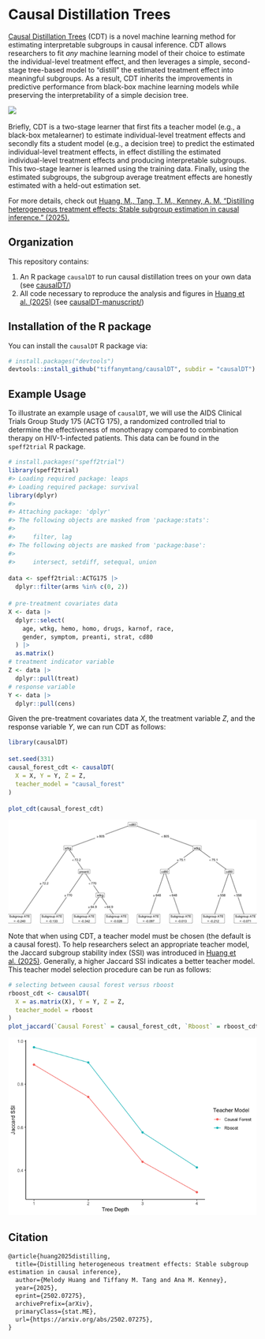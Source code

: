 
<!-- README.md is generated from README.Rmd. Please edit that file -->

# Causal Distillation Trees

[Causal Distillation Trees](https://arxiv.org/abs/2502.07275) (CDT) is a
novel machine learning method for estimating interpretable subgroups in
causal inference. CDT allows researchers to fit *any* machine learning
model of their choice to estimate the individual-level treatment effect,
and then leverages a simple, second-stage tree-based model to “distill”
the estimated treatment effect into meaningful subgroups. As a result,
CDT inherits the improvements in predictive performance from black-box
machine learning models while preserving the interpretability of a
simple decision tree.

![](causalDT/man/figures/cdt_diagram.png)

Briefly, CDT is a two-stage learner that first fits a teacher model
(e.g., a black-box metalearner) to estimate individual-level treatment
effects and secondly fits a student model (e.g., a decision tree) to
predict the estimated individual-level treatment effects, in effect
distilling the estimated individual-level treatment effects and
producing interpretable subgroups. This two-stage learner is learned
using the training data. Finally, using the estimated subgroups, the
subgroup average treatment effects are honestly estimated with a
held-out estimation set.

For more details, check out [Huang, M., Tang, T. M., Kenney, A. M.
“Distilling heterogeneous treatment effects: Stable subgroup estimation
in causal inference.” (2025).](https://arxiv.org/abs/2502.07275)

## Organization

This repository contains:

1.  An R package `causalDT` to run causal distillation trees on your own
    data (see [causalDT/](causalDT/))
2.  All code necessary to reproduce the analysis and figures in [Huang
    et al. (2025)](https://arxiv.org/abs/2502.07275) (see
    [causalDT-manuscript/](causalDT-manuscript/))

## Installation of the R package

You can install the `causalDT` R package via:

``` r
# install.packages("devtools")
devtools::install_github("tiffanymtang/causalDT", subdir = "causalDT")
```

## Example Usage

To illustrate an example usage of `causalDT`, we will use the AIDS
Clinical Trials Group Study 175 (ACTG 175), a randomized controlled
trial to determine the effectiveness of monotherapy compared to
combination therapy on HIV-1-infected patients. This data can be found
in the `speff2trial` R package.

``` r
# install.packages("speff2trial")
library(speff2trial)
#> Loading required package: leaps
#> Loading required package: survival
library(dplyr)
#> 
#> Attaching package: 'dplyr'
#> The following objects are masked from 'package:stats':
#> 
#>     filter, lag
#> The following objects are masked from 'package:base':
#> 
#>     intersect, setdiff, setequal, union

data <- speff2trial::ACTG175 |>
  dplyr::filter(arms %in% c(0, 2))

# pre-treatment covariates data
X <- data |> 
  dplyr::select(
    age, wtkg, hemo, homo, drugs, karnof, race, 
    gender, symptom, preanti, strat, cd80
  ) |> 
  as.matrix()
# treatment indicator variable
Z <- data |>
  dplyr::pull(treat)
# response variable
Y <- data |>
  dplyr::pull(cens)
```

Given the pre-treatment covariates data $X$, the treatment variable $Z$,
and the response variable $Y$, we can run CDT as follows:

``` r
library(causalDT)

set.seed(331)
causal_forest_cdt <- causalDT(
  X = X, Y = Y, Z = Z,
  teacher_model = "causal_forest"
)

plot_cdt(causal_forest_cdt)
```

![](causalDT/man/figures/README-causalDT-1.png)<!-- -->

Note that when using CDT, a teacher model must be chosen (the default is
a causal forest). To help researchers select an appropriate teacher
model, the Jaccard subgroup stability index (SSI) was introduced in
[Huang et al. (2025)](https://arxiv.org/abs/2502.07275). Generally, a
higher Jaccard SSI indicates a better teacher model. This teacher model
selection procedure can be run as follows:

``` r
# selecting between causal forest versus rboost
rboost_cdt <- causalDT(
  X = as.matrix(X), Y = Y, Z = Z,
  teacher_model = rboost
)
plot_jaccard(`Causal Forest` = causal_forest_cdt, `Rboost` = rboost_cdt)
```

![](causalDT/man/figures/README-jaccard-1.png)<!-- -->

## Citation

    @article{huang2025distilling,
      title={Distilling heterogeneous treatment effects: Stable subgroup estimation in causal inference}, 
      author={Melody Huang and Tiffany M. Tang and Ana M. Kenney},
      year={2025},
      eprint={2502.07275},
      archivePrefix={arXiv},
      primaryClass={stat.ME},
      url={https://arxiv.org/abs/2502.07275}, 
    }
